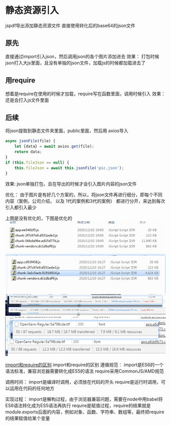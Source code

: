 # 静态资源引入

jspdf导出添加静态资源文件
直接使用转化后的base64的json文件

## 原先

直接通过import引入json，然后调用json的各个图片添加进去
效果： 打包时候json打入大js里面，且没有单独的json文件，加载js的时候都加载进去了

## 用require

想着是require在使用的时候才加载，require写在函数里面，调用时候引入
效果： 还是会打入js文件里面

## 后续

将json提取到静态文件夹里面，public里面，然后用 axios导入

```js
async jsonFile(file) {
    let {data} = await axios.get(file);
    return data;
}
if (this.fileJson == null) {
    this.fileJson = await this.jsonFile('pic.json');
}
```

效果: json单独打包，且在导出的时候才会引入图片内容的json文件

优化： 由于图片是有好几个方案的，所以，将json文件再进行细分，即每个不同内容（案例，公司介绍， 以及 1代的案例和3代的案例）
都进行分开，来达到每次引入都引入最少

上图是没有优化的，下图是优化的
![avatar](../外部文件/js文件大小.png)
![avatar](../外部文件/第一次加载页面内容.png)
![avatar](../外部文件/导出pdf加载的内容.png)

[import和require的区别](https://blog.csdn.net/weixin_45426836/article/details/103985730?utm_medium=distribute.pc_relevant.none-task-blog-BlogCommendFromBaidu-2.control&depth_1-utm_source=distribute.pc_relevant.none-task-blog-BlogCommendFromBaidu-2.control)
import和require的区别
遵循规范：
import是ES6的一个语法标准，兼容浏览器需要转化成ES5的语法
require采用CommonJS/AMD规范

调用时间：
import是编译时调用，必须放在代码的开头
require是运行时调用，可以运用在代码的任何地方

实现过程：
import是解构过程，由于浏览器兼容问题，需要在node中用babel将ES6语法转化成为ES5语法再执行
require是赋值过程，require的结果就是module.exports后面的内容，例如对象、函数、字符串、数组等，最终把require的结果赋值给某个变量